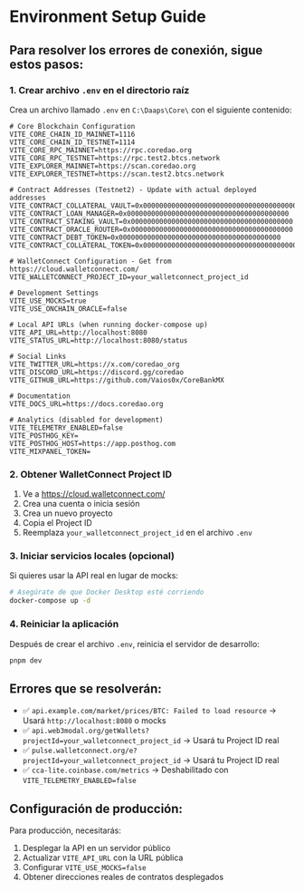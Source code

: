 # Environment Setup Guide

## Para resolver los errores de conexión, sigue estos pasos:

### 1. Crear archivo `.env` en el directorio raíz

Crea un archivo llamado `.env` en `C:\Daaps\Core\` con el siguiente contenido:

```env
# Core Blockchain Configuration
VITE_CORE_CHAIN_ID_MAINNET=1116
VITE_CORE_CHAIN_ID_TESTNET=1114
VITE_CORE_RPC_MAINNET=https://rpc.coredao.org
VITE_CORE_RPC_TESTNET=https://rpc.test2.btcs.network
VITE_EXPLORER_MAINNET=https://scan.coredao.org
VITE_EXPLORER_TESTNET=https://scan.test2.btcs.network

# Contract Addresses (Testnet2) - Update with actual deployed addresses
VITE_CONTRACT_COLLATERAL_VAULT=0x0000000000000000000000000000000000000000
VITE_CONTRACT_LOAN_MANAGER=0x0000000000000000000000000000000000000000
VITE_CONTRACT_STAKING_VAULT=0x0000000000000000000000000000000000000000
VITE_CONTRACT_ORACLE_ROUTER=0x0000000000000000000000000000000000000000
VITE_CONTRACT_DEBT_TOKEN=0x0000000000000000000000000000000000000000
VITE_CONTRACT_COLLATERAL_TOKEN=0x0000000000000000000000000000000000000000

# WalletConnect Configuration - Get from https://cloud.walletconnect.com/
VITE_WALLETCONNECT_PROJECT_ID=your_walletconnect_project_id

# Development Settings
VITE_USE_MOCKS=true
VITE_USE_ONCHAIN_ORACLE=false

# Local API URLs (when running docker-compose up)
VITE_API_URL=http://localhost:8080
VITE_STATUS_URL=http://localhost:8080/status

# Social Links
VITE_TWITTER_URL=https://x.com/coredao_org
VITE_DISCORD_URL=https://discord.gg/coredao
VITE_GITHUB_URL=https://github.com/Vaios0x/CoreBankMX

# Documentation
VITE_DOCS_URL=https://docs.coredao.org

# Analytics (disabled for development)
VITE_TELEMETRY_ENABLED=false
VITE_POSTHOG_KEY=
VITE_POSTHOG_HOST=https://app.posthog.com
VITE_MIXPANEL_TOKEN=
```

### 2. Obtener WalletConnect Project ID

1. Ve a https://cloud.walletconnect.com/
2. Crea una cuenta o inicia sesión
3. Crea un nuevo proyecto
4. Copia el Project ID
5. Reemplaza `your_walletconnect_project_id` en el archivo `.env`

### 3. Iniciar servicios locales (opcional)

Si quieres usar la API real en lugar de mocks:

```bash
# Asegúrate de que Docker Desktop esté corriendo
docker-compose up -d
```

### 4. Reiniciar la aplicación

Después de crear el archivo `.env`, reinicia el servidor de desarrollo:

```bash
pnpm dev
```

## Errores que se resolverán:

- ✅ `api.example.com/market/prices/BTC: Failed to load resource` → Usará `http://localhost:8080` o mocks
- ✅ `api.web3modal.org/getWallets?projectId=your_walletconnect_project_id` → Usará tu Project ID real
- ✅ `pulse.walletconnect.org/e?projectId=your_walletconnect_project_id` → Usará tu Project ID real
- ✅ `cca-lite.coinbase.com/metrics` → Deshabilitado con `VITE_TELEMETRY_ENABLED=false`

## Configuración de producción:

Para producción, necesitarás:
1. Desplegar la API en un servidor público
2. Actualizar `VITE_API_URL` con la URL pública
3. Configurar `VITE_USE_MOCKS=false`
4. Obtener direcciones reales de contratos desplegados
